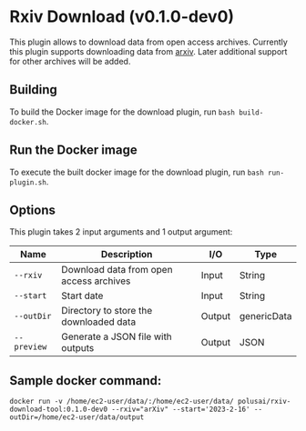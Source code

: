 # Rxiv Download (v0.1.0-dev0)

This plugin allows to download data from open access archives. Currently this plugin supports downloading data from  [arxiv](https://www.openarchives.org/). Later additional support for other archives will be added.

## Building

To build the Docker image for the download plugin, run
`bash build-docker.sh`.

## Run the Docker image

To execute the built docker image for the download plugin, run
`bash run-plugin.sh`.

## Options

This plugin takes 2 input arguments and
1 output argument:

| Name            | Description                                                  | I/O    | Type        |
| --------------- | ------------------------------------------------------------ | ------ | ----------- |
| `--rxiv  `      | Download data from open access archives                    | Input  | String      |
| `--start  `      | Start date                   | Input  | String      |
| `--outDir`      | Directory to store the downloaded data                  | Output | genericData |
| `--preview`      | Generate a JSON file with outputs                  | Output | JSON |



## Sample docker command:
```docker run -v /home/ec2-user/data/:/home/ec2-user/data/ polusai/rxiv-download-tool:0.1.0-dev0 --rxiv="arXiv" --start='2023-2-16' --outDir=/home/ec2-user/data/output```
